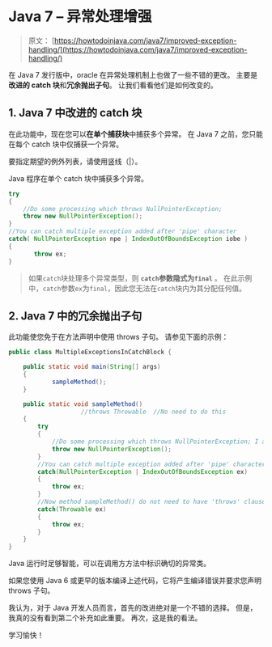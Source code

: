 # Java 7 – 异常处理增强

> 原文： [https://howtodoinjava.com/java7/improved-exception-handling/](https://howtodoinjava.com/java7/improved-exception-handling/)

在 Java 7 发行版中，oracle 在异常处理机制上也做了一些不错的更改。 主要是**改进的 catch 块**和**冗余抛出子句**。 让我们看看他们是如何改变的。

## 1\. Java 7 中改进的 catch 块

在此功能中，现在您可以**在单个捕获块**中捕获多个异常。 在 Java 7 之前，您只能在每个 catch 块中仅捕获一个异常。

要指定期望的例外列表，请使用竖线（|）。

Java 程序在单个 catch 块中捕获多个异常。

```java
try
{
    //Do some processing which throws NullPointerException;
    throw new NullPointerException();
}
//You can catch multiple exception added after 'pipe' character
catch( NullPointerException npe | IndexOutOfBoundsException iobe )
{
       throw ex;
}

```

> 如果`catch`块处理多个异常类型，则 **`catch`参数隐式为`final`** 。 在此示例中，`catch`参数`ex`为`final`，因此您无法在`catch`块内为其分配任何值。

## 2\. Java 7 中的冗余抛出子句

此功能使您免于在方法声明中使用 throws 子句。 请参见下面的示例：

```java
public class MultipleExceptionsInCatchBlock {

	public static void main(String[] args)
	{
			sampleMethod();
	}

	public static void sampleMethod()
					//throws Throwable	//No need to do this
	{
		try
		{
			//Do some processing which throws NullPointerException; I am sending directly
			throw new NullPointerException();
		}
		//You can catch multiple exception added after 'pipe' character
		catch(NullPointerException | IndexOutOfBoundsException ex)
		{
			throw ex;
		}
		//Now method sampleMethod() do not need to have 'throws' clause
		catch(Throwable ex)
		{
			throw ex;
		}
	}
}

```

Java 运行时足够智能，可以在调用方方法中标识确切的异常类。

如果您使用 Java 6 或更早的版本编译上述代码，它将产生编译错误并要求您声明 throws 子句。

我认为，对于 Java 开发人员而言，首先的改进绝对是一个不错的选择。 但是，我真的没有看到第二个补充如此重要。 再次，这是我的看法。

学习愉快！